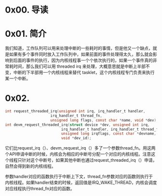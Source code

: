 # 0x00. 导读

# 0x01. 简介

我们知道，工作队列可以用来处理中断的一些耗时的事情，但是他又一个缺点，就是如果有多个事件同时放入工作队列中，如果前面的事件处理得太久，那么就会影响到后面的事件的执行，因为内核线程事一个个依次执行的，如果一个事件真的非常耗时间，那么我们可以用 threaded irq 来处理，大概意思就是中断上半部不变，中断的下半部用一个内核线程来替代 tasklet，这个内核线程专门负责来执行某一个中断。

# 0x02. 

```c
int request_threaded_irq(unsigned int irq, irq_handler_t handler,
                     irq_handler_t thread_fn,
                     unsigned long flags, const char *name, void *dev);
int devm_request_threaded_irq(struct device *dev, unsigned int irq,
                          irq_handler_t handler, irq_handler_t thread_fn,
                          unsigned long irqflags, const char *devname,
                          void *dev_id);
```

它们比request_irq（）、devm_request_irq（）多了一个参数thread_fn。用这两个API申请中断的时候，内核会为相应的中断号分配一个对应的内核线程。注意这个线程只针对这个中断号，如果其他中断也通过request_threaded_irq（）申请，自然会得到新的内核线程。

参数handler对应的函数执行于中断上下文，thread_fn参数对应的函数则执行于内核线程。如果handler结束的时候，返回值是IRQ_WAKE_THREAD，内核会调度对应线程执行thread_fn对应的函数。